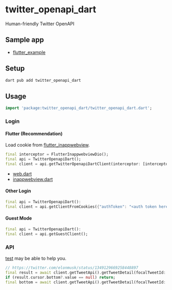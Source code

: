 # twitter_openapi_dart

Human-friendly Twitter OpenAPI

## Sample app

- [flutter_example](https://github.com/fa0311/twitter_openapi_dart/tree/main/twitter_openapi_dart/example/flutter_example)

## Setup

```sh
dart pub add twitter_openapi_dart
```

## Usage

```dart
import 'package:twitter_openapi_dart/twitter_openapi_dart.dart';
```

### Login

#### Flutter (Recommendation)

Load cookie from [flutter_inappwebview](https://github.com/pichillilorenzo/flutter_inappwebview).

```dart
final interceptor = FlutterInappwebviewDio();
final api = TwitterOpenapiDart();
final client = api.getTwitterOpenapiDartClient(interceptor: [interceptor]);
```

- [web.dart](https://github.com/fa03Z11/twitter_openapi_dart/tree/main/twitter_openapi_dart/example/flutter_example/lib/view/login/web.dart)
- [inappwebview.dart](https://github.com/fa0311/twitter_openapi_dart/tree/main/twitter_openapi_dart/example/flutter_example/lib/auth/inappwebview.dart)

#### Other Login

```dart
final api = TwitterOpenapiDart():
final client = api.getClientFromCookies({"authToken": "<auth token here>", "ct0": "<csrf token here>"});
```

#### Guest Mode

```dart
final api = TwitterOpenapiDart():
final client = api.getGuestClient();
```

### API

[test](https://github.com/fa0311/twitter_openapi_dart/tree/main/twitter_openapi_dart/test) may be able to help you.

```dart
// https://twitter.com/elonmusk/status/1349129669258448897
final result = await client.getTweetApi().getTweetDetail(focalTweetId: "1349129669258448897");
if (result.cursor.bottom?.value == null) return;
final bottom = await client.getTweetApi().getTweetDetail(focalTweetId: "1349129669258448897", cursor: result.cursor.bottom?.value);
```
